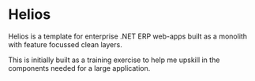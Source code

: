 ﻿# Helios

Helios is a template for enterprise .NET ERP web-apps built as a monolith with feature focussed clean layers.

This is initially built as a training exercise to help me upskill in the components needed for a large application.


